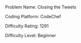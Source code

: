 Problem Name: Closing the Tweets

Coding Platform: CodeChef

Difficulty Rating: 1291

Difficulty Level: Beginner
